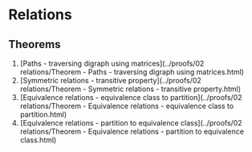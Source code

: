 # Relations

## Theorems

1. [Paths - traversing digraph using matrices](../proofs/02 relations/Theorem - Paths - traversing digraph using matrices.html)
2. [Symmetric relations - transitive property](../proofs/02 relations/Theorem - Symmetric relations - transitive property.html)
3. [Equivalence relations - equivalence class to partition](../proofs/02 relations/Theorem - Equivalence relations - equivalence class to partition.html)
4. [Equivalence relations - partition to equivalence class](../proofs/02 relations/Theorem - Equivalence relations - partition to equivalence class.html)